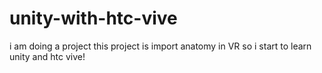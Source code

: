 # unity-with-htc-vive
i am doing a project 
this project is 
import anatomy in VR
so i start to learn unity and htc vive!
